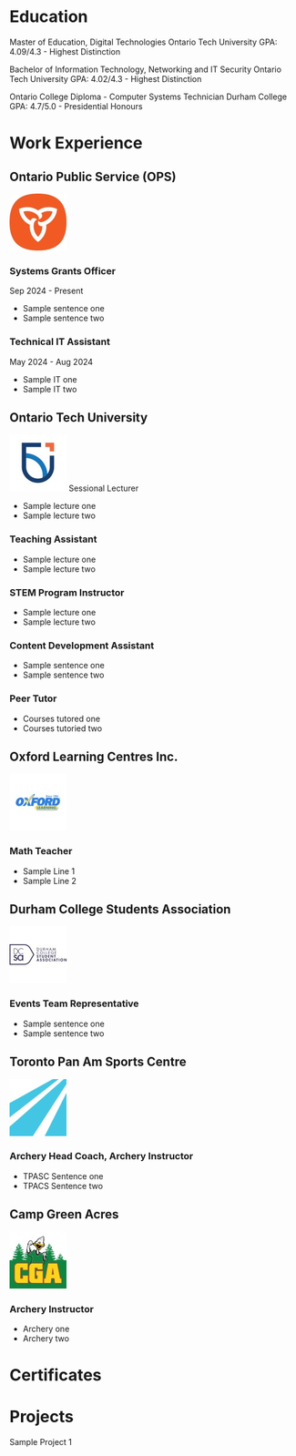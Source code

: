 # Education
Master of Education, Digital Technologies
Ontario Tech University
GPA: 4.09/4.3 - Highest Distinction

Bachelor of Information Technology, Networking and IT Security
Ontario Tech University
GPA: 4.02/4.3 - Highest Distinction

Ontario College Diploma - Computer Systems Technician
Durham College
GPA: 4.7/5.0 - Presidential Honours

# Work Experience

## Ontario Public Service (OPS)
![OPS Logo](/assets/ontario_public_service_leadership_logo.jpg)

### Systems Grants Officer
Sep 2024 - Present
- Sample sentence one
- Sample sentence two

### Technical IT Assistant
May 2024 - Aug 2024
- Sample IT one
- Sample IT two

## Ontario Tech University
![OTU Logo](/assets/uoit_logo.jpg)
Sessional Lecturer
- Sample lecture one
- Sample lecture two

### Teaching Assistant
- Sample lecture one
- Sample lecture two

### STEM Program Instructor
- Sample lecture one
- Sample lecture two

### Content Development Assistant
- Sample sentence one
- Sample sentence two

### Peer Tutor
- Courses tutored one
- Courses tutoried two

## Oxford Learning Centres Inc.
![Oxford Logo](/assets/oxford_learning_center_logo.jpg)

### Math Teacher
- Sample Line 1
- Sample Line 2

## Durham College Students Association
![DCSA Logo](/assets/durham_college_students_inc_logo.jpg)

### Events Team Representative
- Sample sentence one
- Sample sentence two

## Toronto Pan Am Sports Centre
![TPASC Logo](/assets/toronto_pan_am_centre_logo.jpg)

### Archery Head Coach, Archery Instructor
- TPASC Sentence one
- TPACS Sentence two

## Camp Green Acres
![CGA Logo](/assets/campgreenacres_logo.jpg)

### Archery Instructor
- Archery one
- Archery two

# Certificates


# Projects
Sample Project 1

